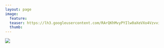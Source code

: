 ```yaml
---
layout: page
image:
  feature:
  teaser: https://lh3.googleusercontent.com/RArQKhMvyPYIlw0aXeVXo4Vzvvi8zzxeUJg0Fgopq-U=w245
  thumb:
---
```


![](https://lh3.googleusercontent.com/ZMN0OtN5BoDgXu7juulfi9v2bNqC4ttcgXkbfrG8CZs=w800)

